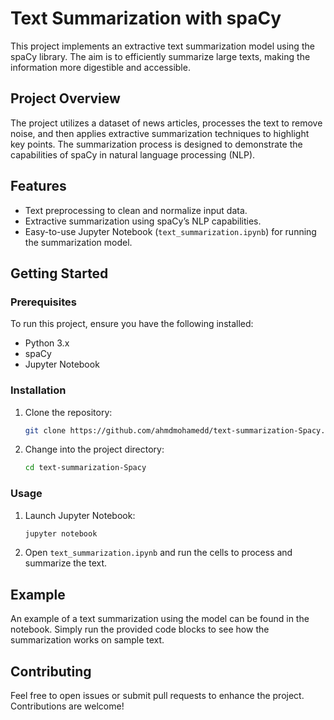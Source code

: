 # Text Summarization with spaCy

This project implements an extractive text summarization model using the spaCy library. The aim is to efficiently summarize large texts, making the information more digestible and accessible.

## Project Overview

The project utilizes a dataset of news articles, processes the text to remove noise, and then applies extractive summarization techniques to highlight key points. The summarization process is designed to demonstrate the capabilities of spaCy in natural language processing (NLP).

## Features

- Text preprocessing to clean and normalize input data.
- Extractive summarization using spaCy’s NLP capabilities.
- Easy-to-use Jupyter Notebook (`text_summarization.ipynb`) for running the summarization model.

## Getting Started

### Prerequisites

To run this project, ensure you have the following installed:

- Python 3.x
- spaCy
- Jupyter Notebook

### Installation

1. Clone the repository:
   ```bash
   git clone https://github.com/ahmdmohamedd/text-summarization-Spacy.git
   ```
2. Change into the project directory:
   ```bash
   cd text-summarization-Spacy
   ```

### Usage

1. Launch Jupyter Notebook:
   ```bash
   jupyter notebook
   ```
2. Open `text_summarization.ipynb` and run the cells to process and summarize the text.

## Example

An example of a text summarization using the model can be found in the notebook. Simply run the provided code blocks to see how the summarization works on sample text.

## Contributing

Feel free to open issues or submit pull requests to enhance the project. Contributions are welcome!
